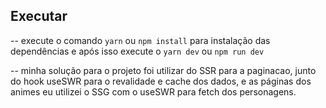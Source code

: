 ## Executar

-- execute o comando `yarn` ou `npm install` para instalação das dependências e após isso execute o `yarn dev` ou `npm run dev`

-- minha solução para o projeto foi utilizar do SSR para a paginacao, junto do hook useSWR para o revalidade e cache dos dados, e as páginas dos animes eu utilizei o SSG com o useSWR para fetch dos personagens.
